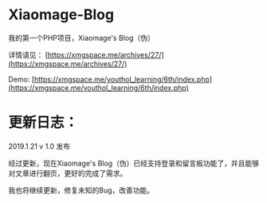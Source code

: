 # Xiaomage-Blog
我的第一个PHP项目，Xiaomage's Blog（伪）

详情请见：
 [https://xmgspace.me/archives/27/](https://xmgspace.me/archives/27/)
 
 Demo:
 [https://xmgspace.me/youthol_learning/6th/index.php](https://xmgspace.me/youthol_learning/6th/index.php)
 
# 更新日志：
2019.1.21 v 1.0 发布

经过更新，现在Xiaomage's Blog（伪）已经支持登录和留言板功能了，并且能够对文章进行翻页，更好的完成了需求。

我也将继续更新，修复未知的Bug，改善功能。
